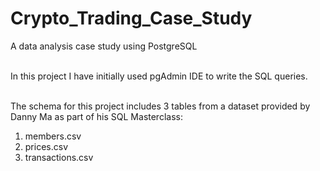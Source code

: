 # Crypto_Trading_Case_Study
A data analysis case study using PostgreSQL
<br />
<br />

In this project I have initially used pgAdmin IDE to write the SQL queries.
<br />
<br />

The schema for this project includes 3 tables from a dataset provided by Danny Ma as part of his SQL Masterclass:
1. members.csv
2. prices.csv
3. transactions.csv
